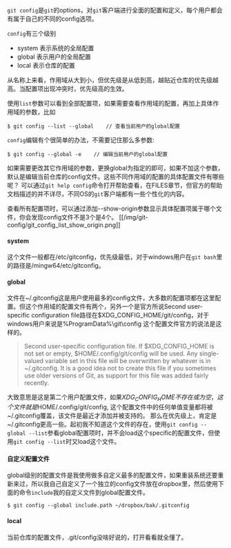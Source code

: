 `git config`是`git`的options，对`git`客户端进行全面的配置和定义，每个用户都会有属于自己的不同的config选项。

`config`有三个级别
- system 表示系统的全局配置
- global 表示用户的全局配置
- local  表示仓库的配置

从名称上来看，作用域从大到小，但优先级是从低到高，越贴近仓库的优先级越高。当配置项出现冲突时，优先级高的生效。

使用`list`参数可以看到全部配置项，如果需要查看作用域的配置，再加上具体作用域的参数，比如
```
$ git config --list --global    // 查看当前用户的global配置
```

`config`编辑有个很简单的办法，不需要记住那么多参数:
```
$ git config --global -e    // 编辑当前用户的global配置
```
如果需要更改其它作用域的参数，更换global为指定的即可，如果不加这个参数，默认是编辑当前仓库的config文件。这些不同作用域的配置的具体配置文件有哪些呢？ 可以通过`git help config`命令打开帮助查看，在FILES章节，但官方的帮助文档描述的并不详尽，不同OS的`git`客户端都有一些个性化的内容。

查看所有配置项时，可以通过添加--show-origin参数显示具体配置项属于哪个文件，你会发现config文件不是3个是4个。
[[/img/git-config/git_config_list_show_origin.png]]

#### system
这个文件一般都在/etc/gitconfig，优先级最低，对于windows用户在`git bash`里的路径是/mingw64/etc/gitconfig。

#### global
文件在~/.gitconfig这是用户使用最多的config文件，大多数的配置项都在这里配置。但这个作用域的配置文件有两个，另外一个是官方所说Second user-specific configuration file路径在$XDG_CONFIG_HOME/git/config，对于windows用户来说是%ProgramData%\git\config
这个配置文件官方的说法是这样的。
> Second user-specific configuration file. If $XDG_CONFIG_HOME is not set or empty, $HOME/.config/git/config will be used. Any single-valued variable set in this file will be overwritten by whatever is in ~/.gitconfig. It is a good idea not to create this file if you sometimes use older versions of Git, as support for this file was added fairly recently.

大致意思是这是第二个用户配置文件，如果$XDG_CONFIG_HOME不存在或为空，这个文件就是$HOME/.config/git/config, 这个配置文件中的任何单值变量都将被~/.gitconfig覆盖，该文件是最近才添加并被支持的。 那么在优先级上，肯定是~/.gitconfig更高一些。起初我不知道这个文件的存在，使用`git config --global --list`参看global配置项时，并不会load这个specific的配置文件，但使用`git config --list`时又load这个文件。

#### 自定义配置文件
global级别的配置文件是我使用做多自定义最多的配置文件，如果重装系统还要重新来过，所以我自己自定义了一个独立的config文件放在dropbox里，然后使用下面的命令`include`我的自定义文件到global配置文件。
```
$ git config --global include.path ~/dropbox/bak/.gitconfig
```

#### local
当前仓库的配置文件，.git/config没啥好说的，打开看看就全懂了。